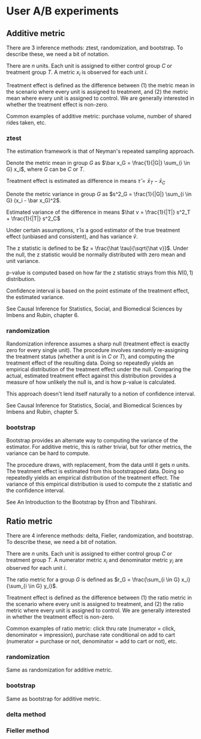 # User A/B experiments

## Additive metric

There are 3 inference methods: ztest, randomization, and bootstrap. To describe these, we need a bit of notation.

There are $n$ units. Each unit is assigned to either control group $C$ or treatment group $T$. A metric $x_i$ is observed for each unit $i$.

Treatment effect is defined as the difference between (1) the metric mean in the scenario where every unit is assigned to treatment, and (2) the metric mean where every unit is assigned to control. We are generally interested in whether the treatment effect is non-zero.

Common examples of additive metric: purchase volume, number of shared rides taken, etc.
### ztest
The estimation framework is that of Neyman's repeated sampling approach.

Denote the metric mean in group $G$ as $\bar x_G = \frac{1}{|G|} \sum_{i \in G} x_i$, where $G$ can be $C$ or $T$.

Treatment effect is estimated as difference in means $\hat \tau = \bar x_T - \bar x_C$

Denote the metric variance in group $G$ as $s^2_G = \frac{1}{|G|} \sum_{i \in G} (x_i - \bar x_G)^2$.

Estimated variance of the difference in means $\hat v = \frac{1}{|T|} s^2_T + \frac{1}{|T|} s^2_C$

Under certain assumptions, $\hat \tau$ is a good estimator of the true treatment effect (unbiased and consistent), and has variance $\hat v$.

The z statistic is defined to be $z = \frac{\hat \tau}{\sqrt{\hat v}}$. Under the null, the z statistic would be normally distributed with zero mean and unit variance. 

p-value is computed based on how far the z statistic strays from this $N(0,1)$ distribution.

Confidence interval is based on the point estimate of the treatment effect, the estimated variance.

See Causal Inference for Statistics, Social, and Biomedical Sciences by Imbens and Rubin, chapter 6.

### randomization
Randomization inference assumes a sharp null (treatment effect is exactly zero for every single unit). The procedure involves randomly re-assigning the treatment status (whether a unit is in $C$ or $T$), and computing the treatment effect of the resulting data. Doing so repeatedly yields an empirical distribution of the treatment effect under the null. Comparing the actual, estimated treatment effect against this distribution provides a measure of how unlikely the null is, and is how p-value is calculated.

This approach doesn't lend itself naturally to a notion of confidence interval.

See Causal Inference for Statistics, Social, and Biomedical Sciences by Imbens and Rubin, chapter 5.

### bootstrap
Bootstrap provides an alternate way to computing the variance of the estimator. For additive metric, this is rather trivial, but for other metrics, the variance can be hard to compute. 

The procedure draws, with replacement, from the data until it gets $n$ units. The treatment effect is estimated from this bootstrapped data. Doing so repeatedly yields an empirical distribution of the treatment effect. The variance of this empirical distribution is used to compute the z statistic and the confidence interval.

See An Introduction to the Bootstrap by Efron and Tibshirani.

## Ratio metric
There are 4 inference methods: delta, Fieller, randomization, and bootstrap. To describe these, we need a bit of notation.

There are $n$ units. Each unit is assigned to either control group $C$ or treatment group $T$. A numerator metric $x_i$ and denominator metric $y_i$ are observed for each unit $i$. 

The ratio metric for a group $G$ is defined as $r_G = \frac{\sum_{i \in G} x_i}{\sum_{i \in G} y_i}$.

Treatment effect is defined as the difference between (1) the ratio metric in the scenario where every unit is assigned to treatment, and (2) the ratio metric where every unit is assigned to control. We are generally interested in whether the treatment effect is non-zero.

Common examples of ratio metric: click thru rate (numerator = click, denominator = impression), purchase rate conditional on add to cart (numerator = purchase or not, denominator = add to cart or not), etc.

### randomization
Same as randomization for additive metric.

### bootstrap
Same as bootstrap for additive metric.

### delta method

### Fieller method